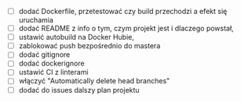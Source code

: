- [ ] dodać Dockerfile, przetestować czy build przechodzi a efekt się uruchamia
- [ ] dodać README z info o tym, czym projekt jest i dlaczego powstał,
- [ ] ustawić autobuild na Docker Hubie,
- [ ] zablokować push bezpośrednio do mastera
- [ ] dodać gitignore
- [ ] dodać dockerignore
- [ ] ustawić CI z linterami
- [ ] włączyć "Automatically delete head branches"
- [ ] dodać do issues dalszy plan projektu
